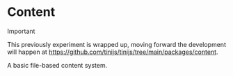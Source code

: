 # Content

> [!IMPORTANT]
> This previously experiment is wrapped up, moving forward the development will happen at <https://github.com/tinijs/tinijs/tree/main/packages/content>.

A basic file-based content system.
